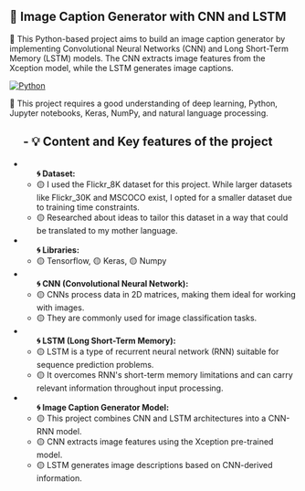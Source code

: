 <h2> 🚀 Image Caption Generator with CNN and LSTM  </h2>

<p> 🔘 This Python-based project aims to build an image caption generator by implementing Convolutional Neural Networks (CNN) and Long Short-Term Memory (LSTM) models. The CNN extracts image features from the Xception model, while the LSTM generates image captions.</p>

<p>
<a href="https://github.com/search?q=user%3ADenverCoder1+is%3Arepo+language%3Apython"><img alt="Python" src="https://img.shields.io/badge/Python%20-%2314354C.svg?logo=python&logoColor=white"></a>
</p>
📖 This project requires a good understanding of deep learning, Python, Jupyter notebooks, Keras, NumPy, and natural language processing.

<ul>
    <h2> - 💡 Content and Key features of the project </h2>
    <li>
        <ul> <b>🌀 Dataset: </b>
            <li>🟡 I used the Flickr_8K dataset for this project. While larger datasets like Flickr_30K and MSCOCO exist, I opted for a smaller dataset due to training time constraints. </li>
            <li>🟡 Researched about ideas to tailor this dataset in a way that could be translated to my mother language.</li>
        </ul>
    </li>
    <li>
        <ul> <b>🌀 Libraries: </b>
            <li>🟡 Tensorflow, 🟡 Keras, 🟡 Numpy </li>
        </ul>
    </li>
    <li>
        <ul> <b>🌀 CNN (Convolutional Neural Network): </b>
            <li>🟡 CNNs process data in 2D matrices, making them ideal for working with images. </li>
            <li>🟡 They are commonly used for image classification tasks. </li>
        </ul>
    </li>
    <li>
        <ul> <b>🌀 LSTM (Long Short-Term Memory): </b> 
            <li>🟡 LSTM is a type of recurrent neural network (RNN) suitable for sequence prediction problems. </li>
            <li>🟡 It overcomes RNN's short-term memory limitations and can carry relevant information throughout input processing. </li>
        </ul>
    </li>
    <li>
          <ul> <b>🌀 Image Caption Generator Model: </b> 
              <li>🟡 This project combines CNN and LSTM architectures into a CNN-RNN model. </li>
              <li>🟡 CNN extracts image features using the Xception pre-trained model. </li>
              <li>🟡 LSTM generates image descriptions based on CNN-derived information. </li>
          </ul>
      </li>
</ul>
